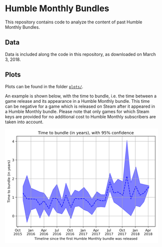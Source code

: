 # Humble Monthly Bundles

This repository contains code to analyze the content of past Humble Monthly Bundles.

## Data ##

Data is included along the code in this repository, as downloaded on March 3, 2018.

## Plots ##

Plots can be found in the folder [`plots/`](plots/).

An example is shown below, with the time to bundle, i.e. the time between a game release and its appearance in a Humble Monthly bundle. This time can be negative for a game which is released on Steam after it appeared in a Humble Monthly bundle. Please note that only games for which Steam keys are provided for no additional cost to Humble Monthly subscribers are taken into account. 

![Time to bundle](plots/time_to_bundle__in_years_.png)
